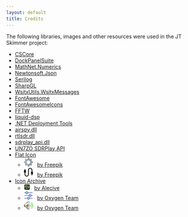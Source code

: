 ```yaml
---
layout: default
title: Credits
---
```

The following libraries, images and other resources were used in the JT Skimmer project:

- [CSCore](https://github.com/filoe/cscore)
- [DockPanelSuite](https://github.com/dockpanelsuite/dockpanelsuite)
- [MathNet.Numerics](https://numerics.mathdotnet.com/)
- [Newtonsoft.Json](https://www.newtonsoft.com/json)
- [Serilog](https://serilog.net/)
- [SharpGL](https://github.com/dwmkerr/sharpgl)
- [WsjtxUtils.WsjtxMessages](https://github.com/KC3PIB/WsjtxUtils)
- [FontAwesome](https://fontawesome.com/)
- [FontAwesomeIcons](https://github.com/matthewrdev/fa2cs)
- [FFTW](https://www.fftw.org/)
- [liquid-dsp](https://liquidsdr.org/)
- [.NET Deployment Tools](https://github.com/dotnet/deployment-tools)
- [airspy.dll](https://github.com/airspy/airspyone_host)
- [rtlsdr.dll](https://github.com/merbanan/rtl-sdr)
- [sdrplay_api.dll](https://www.sdrplay.com/downloads/)
- [UN7ZO SDRPlay API](https://github.com/dslokva/UN7ZO.HamCockpitPlugins.SDRPlay)
- [Flat Icon](https://www.flaticon.com/)
  - ![gear](assets/images/gear.png) &nbsp;&nbsp;[by Freepik](https://www.flaticon.com/free-icons/settings)
  - ![usb-cable](assets/images/usb-cable.png) &nbsp;&nbsp;[by Freepik](https://www.flaticon.com/free-icons/wire)  
- [Icon Archive](https://www.iconarchive.com)
  - ![sysmon](assets/images/sysmon.png) &nbsp;&nbsp;[by Alecive](https://www.iconarchive.com/artist/alecive.html)
  - ![equalizer](assets/images/equalizer.png) &nbsp;&nbsp;[by Oxygen Team](https://www.iconarchive.com/artist/oxygen-icons.org.html)
  - ![Speaker24x24](assets/images/Speaker24x24.png) &nbsp;&nbsp;[by Oxygen Team]("https://www.iconarchive.com/artist/oxygen-icons.org.html)

